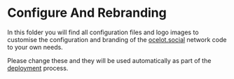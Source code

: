 # Configure And Rebranding

In this folder you will find all configuration files and logo images to customise the configuration and branding of the [ocelot.social](https://github.com/Ocelot-Social-Community/Ocelot-Social) network code to your own needs.

Please change these and they will be used automatically as part of the [deployment](/deployment/README.md) process.
